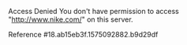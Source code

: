 Access Denied You don't have permission to access "http://www.nike.com/" on this server.

Reference #18.ab15eb3f.1575092882.b9d29df